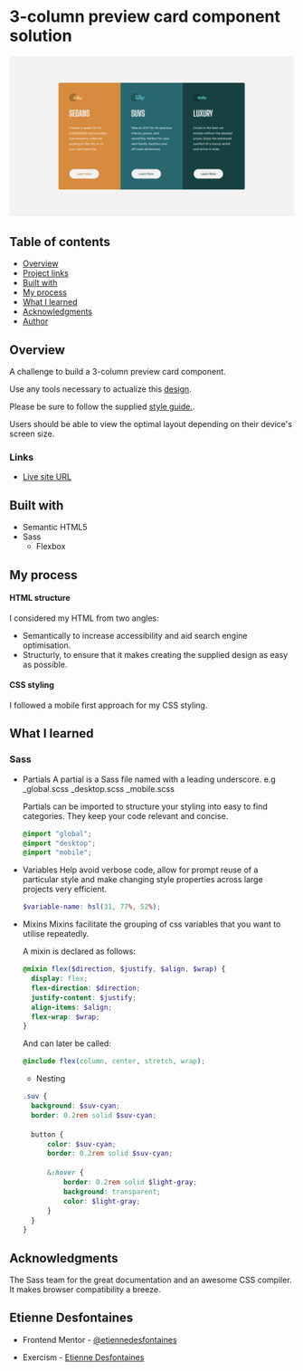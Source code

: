 # 3-column preview card component solution

![](./screenshots/3-column-preview-card-component-screenshot.png)

## Table of contents

- [Overview](#overview)
- [Project links](#links)
- [Built with](#built-with)
- [My process](#my-process)
- [What I learned](#what-i-learned)
- [Acknowledgments](#acknowledgments)
- [Author](#etienne-desfontaines)

## Overview

A challenge to build a 3-column preview card component.

Use any tools necessary to actualize this [design](./design).

Please be sure to follow the supplied [style guide.](./style-guide.md).

Users should be able to view the optimal layout depending on their device's screen size.

### Links

- [Live site URL](https://3-column-preview-card-component-solution-etiennedesfontaines.netlify.app/)

## Built with

- Semantic HTML5
- Sass
  - Flexbox

## My process

#### HTML structure

I considered my HTML from two angles:

- Semantically to increase accessibility and aid search engine optimisation.
- Structurly, to ensure that it makes creating the supplied design as easy as possible.

#### CSS styling

I followed a mobile first approach for my CSS styling.

## What I learned

### Sass

- Partials
  A partial is a Sass file named with a leading underscore. e.g
  \_global.scss
  \_desktop.scss
  \_mobile.scss

  Partials can be imported to structure your styling into easy to find categories. They keep your code relevant and concise.

  ```scss
  @import "global";
  @import "desktop";
  @import "mobile";
  ```

- Variables
  Help avoid verbose code, allow for prompt reuse of a particular style and make changing style properties across large projects very efficient.
  ```scss
  $variable-name: hsl(31, 77%, 52%);
  ```
- Mixins
  Mixins facilitate the grouping of css variables that you want to utilise repeatedly.

  A mixin is declared as follows:

  ```scss
  @mixin flex($direction, $justify, $align, $wrap) {
  	display: flex;
  	flex-direction: $direction;
  	justify-content: $justify;
  	align-items: $align;
  	flex-wrap: $wrap;
  }
  ```

  And can later be called:

  ```scss
  @include flex(column, center, stretch, wrap);
  ```

  - Nesting

  ```scss
  .suv {
  	background: $suv-cyan;
  	border: 0.2rem solid $suv-cyan;

  	button {
  		color: $suv-cyan;
  		border: 0.2rem solid $suv-cyan;

  		&:hover {
  			border: 0.2rem solid $light-gray;
  			background: transparent;
  			color: $light-gray;
  		}
  	}
  }
  ```

## Acknowledgments

The Sass team for the great documentation and an awesome CSS compiler. It makes browser compatibility a breeze.

## Etienne Desfontaines

- Frontend Mentor - [@etiennedesfontaines](https://www.frontendmentor.io/profile/etiennedesfontaines)

- Exercism - [Etienne Desfontaines](https://exercism.io/profiles/etiennedesfontaines)
